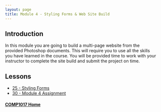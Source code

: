 ```yaml
---
layout: page
title: Module 4 - Styling Forms & Web Site Build
---
```

## Introduction
In this module you are going to build a multi-page website from the provided Photoshop documents. This will require you to use all the skills you have learned in the course. You will be provided time to work with your instructor to complete the site build and submit the project on time.

## Lessons
* [25 - Styling Forms](25-styling-forms/)
* [30 - Module 4 Assignment](30-module4-assignment/)

#### [COMP1017 Home](../)